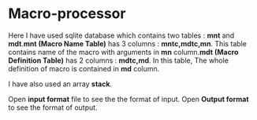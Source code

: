 # Macro-processor
<p>Here I have used sqlite database which contains two tables : <b>mnt</b> and <b>mdt</b>.<b>mnt (Macro Name Table)</b> has 3 columns : <b>mntc,mdtc,mn</b>. This table contains name of the macro with arguments in <b>mn</b> column.<b>mdt (Macro Definition Table)</b> has 2 columns : <b>mdtc,md</b>. In this table, The whole definition of macro is contained in <b>md</b> column.</p>
<p>I have also used an array <b>stack</b>.</p>
<p>Open <b>input format</b> file to see the the format of input. Open <b> Output format</b> to see the format of output.
  
